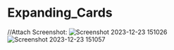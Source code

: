 # Expanding_Cards
//Attach Screenshot:
![Screenshot 2023-12-23 151026](https://github.com/FinixDeveloper/Expanding_Cards/assets/142767317/74a1a841-e4a9-4884-88e0-c3cb172ce897)
![Screenshot 2023-12-23 151057](https://github.com/FinixDeveloper/Expanding_Cards/assets/142767317/b37869c8-0962-432b-b71f-a8dd13dd4929)

